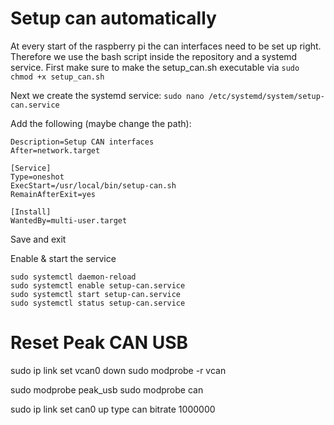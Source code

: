 # Setup can automatically
At every start of the raspberry pi the can interfaces need to be set up right. Therefore we use the bash script inside the repository and a systemd service. First make sure to make the setup_can.sh executable via ```sudo chmod +x setup_can.sh```

Next we create the systemd service:
```sudo nano /etc/systemd/system/setup-can.service```

Add the following (maybe change the path):
```[Unit]
Description=Setup CAN interfaces
After=network.target

[Service]
Type=oneshot
ExecStart=/usr/local/bin/setup-can.sh
RemainAfterExit=yes

[Install]
WantedBy=multi-user.target
```
Save and exit

Enable & start the service
```
sudo systemctl daemon-reload
sudo systemctl enable setup-can.service
sudo systemctl start setup-can.service
sudo systemctl status setup-can.service
```

# Reset Peak CAN USB
sudo ip link set vcan0 down
sudo modprobe -r vcan

sudo modprobe peak_usb
sudo modprobe can

sudo ip link set can0 up type can bitrate 1000000
